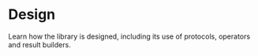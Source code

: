#  Design

Learn how the library is designed, including its use of protocols, operators and result builders.

